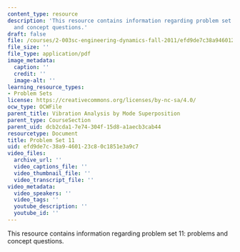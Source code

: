 ```yaml
---
content_type: resource
description: 'This resource contains information regarding problem set 11: problems
  and concept questions.'
draft: false
file: /courses/2-003sc-engineering-dynamics-fall-2011/efd9de7c38a9460123c80c1851e3a9c7_MIT2_003SCF11_pset11.pdf
file_size: ''
file_type: application/pdf
image_metadata:
  caption: ''
  credit: ''
  image-alt: ''
learning_resource_types:
- Problem Sets
license: https://creativecommons.org/licenses/by-nc-sa/4.0/
ocw_type: OCWFile
parent_title: Vibration Analysis by Mode Superposition
parent_type: CourseSection
parent_uid: dcb2cda1-7e74-304f-15d8-a1aecb3cab44
resourcetype: Document
title: Problem Set 11
uid: efd9de7c-38a9-4601-23c8-0c1851e3a9c7
video_files:
  archive_url: ''
  video_captions_file: ''
  video_thumbnail_file: ''
  video_transcript_file: ''
video_metadata:
  video_speakers: ''
  video_tags: ''
  youtube_description: ''
  youtube_id: ''
---
```

This resource contains information regarding problem set 11: problems and concept questions.